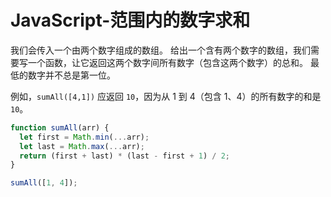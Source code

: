 # JavaScript-范围内的数字求和

我们会传入一个由两个数字组成的数组。 给出一个含有两个数字的数组，我们需要写一个函数，让它返回这两个数字间所有数字（包含这两个数字）的总和。 最低的数字并不总是第一位。

例如，`sumAll([4,1])` 应返回 `10`，因为从 1 到 4（包含 1、4）的所有数字的和是 `10`。

```js
function sumAll(arr) {
  let first = Math.min(...arr);
  let last = Math.max(...arr);
  return (first + last) * (last - first + 1) / 2;
}

sumAll([1, 4]);
```

